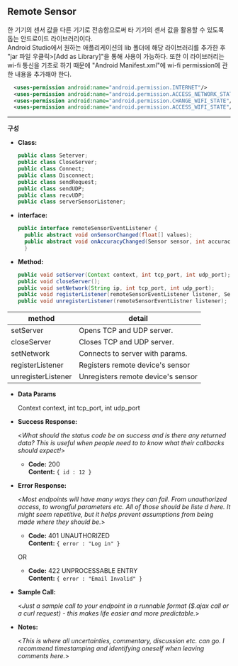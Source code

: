 **Remote Sensor**
----
  한 기기의 센서 값을 다른 기기로 전송함으로써 타 기기의 센서 값을 활용할 수 있도록 돕는 안드로이드 라이브러리이다.   
  Android Studio에서 원하는 애플리케이션의 lib 폴더에 해당 라이브러리를 추가한 후 "jar 파일 우클릭>[Add as Library]"을 통해 사용이 가능하다. 또한 이 라이브러리는 wi-fi 통신을 기초로 하기 때문에 "Android Manifest.xml"에 wi-fi permission에 관한 내용을 추가해야 한다.
~~~ xml
  <uses-permission android:name="android.permission.INTERNET"/>
  <uses-permission android:name="android.permission.ACCESS_NETWORK_STATE"/>
  <uses-permission android:name="android.permission.CHANGE_WIFI_STATE"/>
  <uses-permission android:name="android.permission.ACCESS_WIFI_STATE"/>
~~~ 
----
**구성**
* **Class:**
  ~~~ java
  public class Seterver;
  public class CloseServer;   
  public class Connect;   
  public class Disconnect;
  public class sendRequest;
  public class sendUDP;
  public class recvUDP;
  public class serverSensorListener;
  ~~~

* **interface:**
  ~~~ java
  public interface remoteSensorEventListener {
    public abstract void onSensorChanged(float[] values);
    public abstract void onAccuracyChanged(Sensor sensor, int accuracy);
    }
  ~~~


* **Method:**
  ~~~ java
  public void setServer(Context context, int tcp_port, int udp_port);   
  public void closeServer();   
  public void setNetwork(String ip, int tcp_port, int udp_port);   
  public void registerListener(remoteSensorEventListener listener, Sensor sensor, int samplingPeriodUs);
  public void unregisterListener(remoteSensorEventListner listener);
  ~~~

|method|detail|
|------|------|
|setServer|Opens TCP and UDP server.|
|closeServer|Closes TCP and UDP server.|
|setNetwork|Connects to server with params.|
|registerListener|Registers remote device's sensor|
|unregisterListener|Unregisters remote device's sensor|


* **Data Params**

  Context context, int tcp_port, int udp_port

* **Success Response:**
  
  <_What should the status code be on success and is there any returned data? This is useful when people need to to know what their callbacks should expect!_>

  * **Code:** 200 <br />
    **Content:** `{ id : 12 }`
 
* **Error Response:**

  <_Most endpoints will have many ways they can fail. From unauthorized access, to wrongful parameters etc. All of those should be liste d here. It might seem repetitive, but it helps prevent assumptions from being made where they should be._>

  * **Code:** 401 UNAUTHORIZED <br />
    **Content:** `{ error : "Log in" }`

  OR

  * **Code:** 422 UNPROCESSABLE ENTRY <br />
    **Content:** `{ error : "Email Invalid" }`

* **Sample Call:**

  <_Just a sample call to your endpoint in a runnable format ($.ajax call or a curl request) - this makes life easier and more predictable._> 

* **Notes:**

  <_This is where all uncertainties, commentary, discussion etc. can go. I recommend timestamping and identifying oneself when leaving comments here._> 
